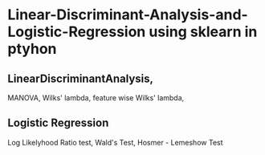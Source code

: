 # Linear-Discriminant-Analysis-and-Logistic-Regression using sklearn in ptyhon

## LinearDiscriminantAnalysis, 
MANOVA, 
Wilks' lambda, 
feature wise Wilks' lambda, 

## Logistic Regression
Log Likelyhood Ratio test, 
Wald's Test, 
Hosmer - Lemeshow Test 
